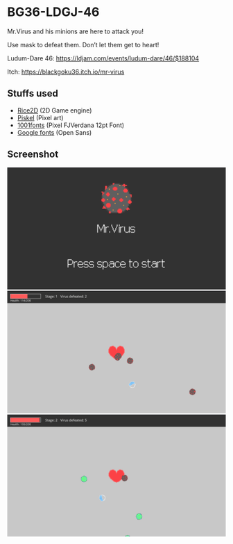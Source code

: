 # BG36-LDGJ-46

Mr.Virus and his minions are here to attack you!

Use mask to defeat them. Don’t let them get to heart!

Ludum-Dare 46: https://ldjam.com/events/ludum-dare/46/$188104

Itch: https://blackgoku36.itch.io/mr-virus

## Stuffs used
* [Rice2D](https://github.com/BlackGoku36/Rice2D) (2D Game engine)
* [Piskel](https://www.piskelapp.com/) (Pixel art)
* [1001fonts](https://www.1001fonts.com/pix-pixelfjverdana12pt-font.html) (Pixel FJVerdana 12pt Font)
* [Google fonts](https://fonts.google.com/specimen/Open+Sans) (Open Sans)

## Screenshot

![screenshot1](screenshot1.png)
![screenshot2](screenshot2.png)
![screenshot3](screenshot3.png)


